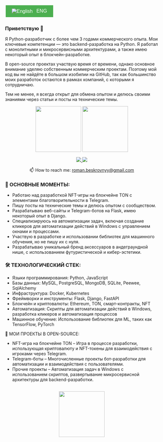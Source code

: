 <a href="READMEENG.md" style="text-decoration: none;">
    <button style="background-color: #4CAF50; color: white; padding: 10px 20px; text-align: center; display: inline-block; font-size: 16px; margin: 4px 2px; cursor: pointer; border: none;">
        <img src="https://upload.wikimedia.org/wikipedia/commons/thumb/a/a2/Flag_of_the_United_Kingdom.svg/32px-Flag_of_the_United_Kingdom.svg.png" alt="English" style="vertical-align: middle; padding-right: 8px;" />
        ENG
    </button>
</a>

### Приветствую 👋
Я Python-разработчик с более чем 3 годами коммерческого опыта. Мои ключевые компетенции — это backend-разработка на Python. Я работал с монолитными и микросервисными архитектурами, а также имею некоторый опыт в блокчейн-разработке.

В open-source проектах участвую время от времени, однако основное внимание уделяю собственным коммерческим проектам. Поэтому мой код вы не найдёте в большом изобилии на GitHub, так как большинство моих разработок остаются в рамках компаний, с которыми я сотрудничаю.

Тем не менее, я всегда открыт для обмена опытом и делюсь своими знаниями через статьи и посты на технические темы.


<p align='center'>
   <a href="https://github-readme-stats.vercel.app/api?username=romankh3&show_icons=true&count_private=true"><img
           height=150
           src="https://github-readme-stats.vercel.app/api?username=algorithmalchemy&show_icons=true&count_private=true"/></a>
   <a href="https://github.com/algorithmalchemy/github-readme-stats"><img height=150
                                                                  src="https://github-readme-stats.vercel.app/api/top-langs/?username=algorithmalchemy&layout=compact"/></a>
</p>

<p align='center'>
   <a href="https://www.linkedin.com/in/algorithmalchemy/">
       <img src="https://img.shields.io/badge/linkedin-%230077B5.svg?&style=for-the-badge&logo=linkedin&logoColor=white"/>
   </a>
   <a href="https://t.me/joinchat/SpqRPBFo_sM6qm05">
       <img src="https://img.shields.io/badge/Telegram-2CA5E0?style=for-the-badge&logo=telegram&logoColor=white"/>
   </a>
<p align='center'>
   📫 How to reach me: <a href='mailto:roman.beskrovnyy@gmail.com'>roman.beskrovnyy@gmail.com</a>
</p>



### 🔑 ОСНОВНЫЕ МОМЕНТЫ:
*   Работаю над разработкой NFT-игры на блокчейне TON с элементами благотворительности в Telegram.
*   Пишу посты на технические темы и делюсь опытом с сообществом.
*   Разрабатываю веб-сайты и Telegram-ботов на Flask, имею некоторый опыт в Django.
*   Специализируюсь на автоматизации задач, включая создание кликеров для автоматизации действий в Windows с управлением окнами и процессами.
*   Участвую в разработке и использовании библиотек для машинного обучения, но не пишу их с нуля.
*   Разрабатываю уникальный бренд аксессуаров в андеграундной нише, с использованием футуристической и кибер-эстетики.
  
### 🛠 ТЕХНОЛОГИЧЕСКИЙ СТЕК:
*   Языки программирования: Python, JavaScript
*   Базы данных: MySQL, PostgreSQL, MongoDB, SQLite, Peewee, SqlAlchemy
*   Инфраструктура: Docker, Kubernetes
*   Фреймворки и инструменты: Flask, Django, FastAPI
*   Блокчейн и криптовалюты: Ethereum, TON, смарт-контракты, NFT
*   Автоматизация: Скрипты для автоматизации действий в Windows, разработка кликеров и автоматизация процессов
*   Машинное обучение: Использование библиотек для ML, таких как TensorFlow, PyTorch

💼 МОИ ПРОЕКТЫ В OPEN-SOURCE:
*   NFT-игра на блокчейне TON – Игра в процессе разработки, использующая криптовалюту и NFT-токены для взаимодействия с игроками через Telegram.
*   Telegram-боты – Многочисленные проекты бот-разработки для автоматизации и взаимодействия с пользователями.
*   Прочие проекты – Автоматизация задач в Windows с использованием скриптов, развертывание микросервисной архитектуры для backend-разработки.



<!--

### Key points
*   creator of [Javarush Community](https://github.com/javarushcommunity) and [Template Repository](https://github.com/template-repository) organizations.
*   creator and author of [romankh3](https://t.me/romankh3) telegram channel. Subscribe to recieve messages about my open-source activities.
*   Write posts about software development.
*   Currently working in [Epam Systems](https://www.linkedin.com/company/epam-systems/)

## 🛠 Technical Stack
*   Python languages
*   MySQL, PostgreSQL, MongoDB, Sqlite3, peewee, SqlAlchemy
*   Spring Framework, Spring Boot, Spring Test, Spring Data Jpa, Spring Jdbc template, Spring Cloud Contract and so on...
*   Camunda, Camunda Cockpit, Camunda Modeleter
*   GitHub/Docker


### My opensource projects

*   [image-comparison](https://github.com/romankh3/image-comparison) - Published on Maven Central Java Library that compares 2 images with the same sizes and shows the differences visually by drawing rectangles. Some parts of the image can be excluded from the comparison.
*   [JavaRush TelegramBot](https://github.com/javarushcommunity/javarush-telegrambot) - JavaRush Telegram bot from the community to the community
*   [Skyscanner Flight API client](https://github.com/romankh3/skyscanner-flight-api-client) - Published on Maven Central Java Client for a Skyscanner Flight Search API hosted in Rapid API
*   [Flights-monitoring](https://github.com/romankh3/flights-monitoring) - Application for monitoring flight cost based on Skyscanner API

-->


<!--

Here are some ideas to get you started:

- 🔭 I’m currently working on ...
- 🌱 I’m currently learning ...
- 👯 I’m looking to collaborate on ...
- 🤔 I’m looking for help with ...
- 💬 Ask me about ...
- 📫 How to reach me: ...
- 😄 Pronouns: ...
- ⚡ Fun fact: ...

-->

<!--
[![Top Langs](https://github-readme-stats.vercel.app/api/top-langs/?username=algorithmalchemy&layout=compact)](https://github.com/anuraghazra/github-readme-stats)

![Anurag's GitHub stats](https://github-readme-stats.vercel.app/api?username=&show_icons=true&theme=radical)

-->



<div align="center" style="margin: 30px 0">
   <a href="https://github.com/algorithmalchemy/github-profile-views-counter">
       <img width="150px" src="https://komarev.com/ghpvc/?username=algorithmalchemy&colorп=DE002D">
   </a>
</div>



